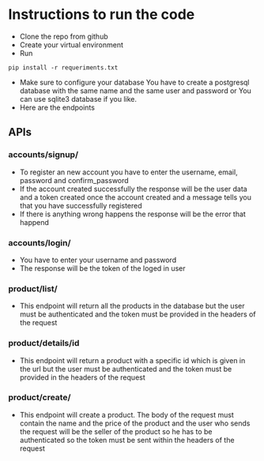 # Instructions to run the code

- Clone the repo from github
- Create your virtual environment
- Run 
 ```
 pip install -r requeriments.txt
 ```
- Make sure to configure your database You have to create a postgresql database with the same name and the same user and password or You can use sqlite3 database if you like.
- Here are the endpoints

## APIs

### accounts/signup/

- To register an new account you have to enter the username, email, password and confirm_password
- If the account created successfully the response will be the user data and a token created once the account created and a message tells you that you have successfully registered
- If there is anything wrong happens the response will be the error that happend

### accounts/login/
- You have to enter your username and password
- The response will be the token of the loged in user

### product/list/

- This endpoint will return all the products in the database but the user must be authenticated and the token must be provided in the headers of the request

### product/details/id

- This endpoint will return a product with a specific id which is given in the url but the user must be authenticated and the token must be provided in the headers of the request

### product/create/

- This endpoint will create a product. The body of the request must contain the name and the price of the product and the user who sends the request will be the seller of the product so he has to be authenticated so the token must be sent within the headers of the request
